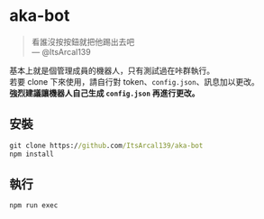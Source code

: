 # aka-bot

> 看誰沒按按鈕就把他踢出去吧\
> — @ItsArcal139

基本上就是個管理成員的機器人，只有測試過在咔群執行。\
若要 clone 下來使用，請自行對 token、`config.json`、訊息加以更改。\
**強烈建議讓機器人自己生成 `config.json` 再進行更改。**

## 安裝
```bat
git clone https://github.com/ItsArcal139/aka-bot
npm install
```

## 執行
```bat
npm run exec
```
